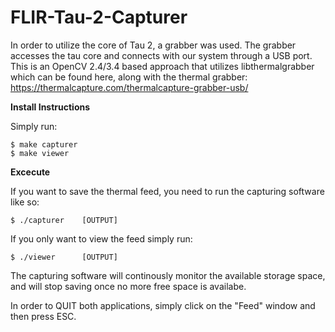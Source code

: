 # FLIR-Tau-2-Capturer

In order to utilize the core of Tau 2, a grabber was used. The grabber accesses the tau core and connects with our system through a USB port.
This is an OpenCV 2.4/3.4 based approach that utilizes libthermalgrabber which can be found here, along with the thermal grabber:
https://thermalcapture.com/thermalcapture-grabber-usb/

__Install Instructions__

Simply run:
```shell_session
$ make capturer
$ make viewer 
```

__Excecute__

If you want to save the thermal feed, you need to run the capturing software like so:
```shell_session
$ ./capturer 	[OUTPUT]
```
If you only want to view the feed simply run:
```shell_session
$ ./viewer 		[OUTPUT]
```

The capturing software will continously monitor the available storage space, and will stop saving once no more free space is availabe.

In order to QUIT both applications, simply click on the "Feed" window and then press ESC.  